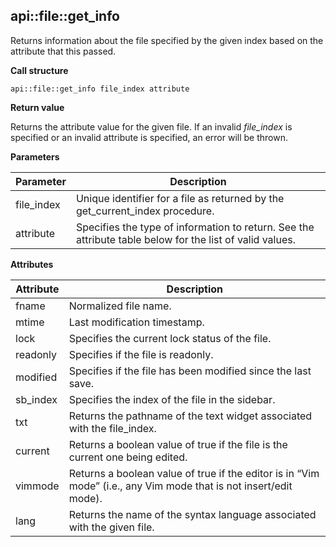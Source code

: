 ## api::file::get\_info

Returns information about the file specified by the given index based on the attribute that this passed.

**Call structure**

`api::file::get_info file_index attribute`

**Return value**

Returns the attribute value for the given file.  If an invalid _file\_index_ is specified or an invalid attribute is specified, an error will be thrown.

**Parameters**

| Parameter | Description |
| - | - |
| file\_index | Unique identifier for a file as returned by the get_current_index procedure. |
| attribute | Specifies the type of information to return. See the attribute table below for the list of valid values. |

**Attributes**

| Attribute | Description |
| - | - |
| fname | Normalized file name. |
| mtime | Last modification timestamp. |
| lock | Specifies the current lock status of the file. |
| readonly | Specifies if the file is readonly. |
| modified | Specifies if the file has been modified since the last save. |
| sb\_index | Specifies the index of the file in the sidebar. |
| txt | Returns the pathname of the text widget associated with the file\_index. |
| current | Returns a boolean value of true if the file is the current one being edited. |
| vimmode | Returns a boolean value of true if the editor is in “Vim mode” (i.e., any Vim mode that is not insert/edit mode). |
| lang | Returns the name of the syntax language associated with the given file. |

